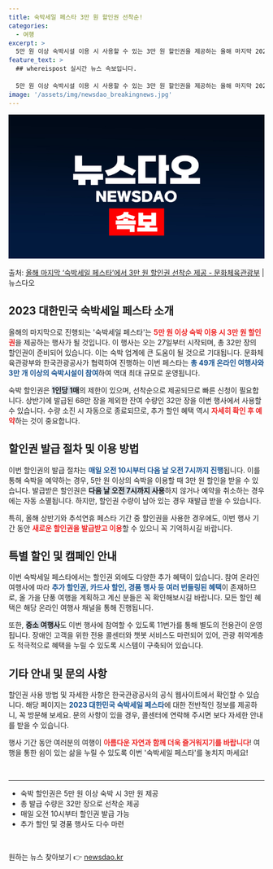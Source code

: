 ```yaml
---
title: 숙박세일 페스타 3만 원 할인권 선착순!
categories:
  - 여행
excerpt: >
  5만 원 이상 숙박시설 이용 시 사용할 수 있는 3만 원 할인권을 제공하는 올해 마지막 2023 대한민국 숙…
feature_text: >
  ## whereispost 실시간 뉴스 속보입니다.

  5만 원 이상 숙박시설 이용 시 사용할 수 있는 3만 원 할인권을 제공하는 올해 마지막 2023 대한민국 숙…
image: '/assets/img/newsdao_breakingnews.jpg'
---
```


![뉴스다오 속보](/assets/img/newsdao_breakingnews.jpg)

<p>출처: <a href="https://newsdao.kr/2291" rel="dofollow">올해 마지막 ‘숙박세일 페스타’에서 3만 원 할인권 선착순 제공 - 문화체육관광부</a> | 뉴스다오</p>

<h2 data-ke-size="size26">2023 대한민국 숙박세일 페스타 소개</h2>

<p data-ke-size="size16">올해의 마지막으로 진행되는 '숙박세일 페스타'는 <b><span style="color: #ee2323;">5만 원 이상 숙박 이용 시 3만 원 할인권</span></b>을 제공하는 행사가 될 것입니다. 이 행사는 오는 27일부터 시작되며, 총 32만 장의 할인권이 준비되어 있습니다. 이는 숙박 업계에 큰 도움이 될 것으로 기대됩니다. 문화체육관광부와 한국관광공사가 협력하여 진행하는 이번 페스타는 <b><span style="color: #1a5490;">총 49개 온라인 여행사와 3만 개 이상의 숙박시설이 참여</span></b>하여 역대 최대 규모로 운영됩니다.</p>

<p data-ke-size="size16">숙박 할인권은 <b><span style="background-color: #21538527;">1인당 1매</span></b>의 제한이 있으며, 선착순으로 제공되므로 빠른 신청이 필요합니다. 상반기에 발급된 68만 장을 제외한 잔여 수량인 32만 장을 이번 행사에서 사용할 수 있습니다. 수량 소진 시 자동으로 종료되므로, 추가 할인 혜택 역시 <b><span style="color: #ee2323;">자세히 확인 후 예약</span></b>하는 것이 중요합니다.</p>

<h2 data-ke-size="size26">할인권 발급 절차 및 이용 방법</h2>

<p data-ke-size="size16">이번 할인권의 발급 절차는 <b><span style="color: #1a5490;">매일 오전 10시부터 다음 날 오전 7시까지 진행</span></b>됩니다. 이를 통해 숙박을 예약하는 경우, 5만 원 이상의 숙박을 이용할 때 3만 원 할인을 받을 수 있습니다. 발급받은 할인권은 <b><span style="background-color: #21538527;">다음 날 오전 7시까지 사용</span></b>하지 않거나 예약을 취소하는 경우에는 자동 소멸됩니다. 하지만, 할인권 수량이 남아 있는 경우 재발급 받을 수 있습니다.</p>

<p data-ke-size="size16">특히, 올해 상반기와 추석연휴 페스타 기간 중 할인권을 사용한 경우에도, 이번 행사 기간 동안 <b><span style="color: #ee2323;">새로운 할인권을 발급받고 이용</span></b>할 수 있으니 꼭 기억하시길 바랍니다.</p>

<h2 data-ke-size="size26">특별 할인 및 캠페인 안내</h2>

<p data-ke-size="size16">이번 숙박세일 페스타에서는 할인권 외에도 다양한 추가 혜택이 있습니다. 참여 온라인 여행사에 따라 <b><span style="color: #1a5490;">추가 할인권, 카드사 할인, 경품 행사 등 여러 번들링된 혜택</span></b>이 존재하므로, 올 가을 단풍 여행을 계획하고 계신 분들은 꼭 확인해보시길 바랍니다. 모든 할인 혜택은 해당 온라인 여행사 채널을 통해 진행됩니다.</p>

<p data-ke-size="size16">또한, <b><span style="background-color: #21538527;">중소 여행사</span></b>도 이번 행사에 참여할 수 있도록 11번가를 통해 별도의 전용관이 운영됩니다. 장애인 고객을 위한 전용 콜센터와 챗봇 서비스도 마련되어 있어, 관광 취약계층도 적극적으로 혜택을 누릴 수 있도록 시스템이 구축되어 있습니다.</p>

<h2 data-ke-size="size26">기타 안내 및 문의 사항</h2>

<p data-ke-size="size16">할인권 사용 방법 및 자세한 사항은 한국관광공사의 공식 웹사이트에서 확인할 수 있습니다. 해당 페이지는 <b><span style="color: #1a5490;">2023 대한민국 숙박세일 페스타</span></b>에 대한 전반적인 정보를 제공하니, 꼭 방문해 보세요. 문의 사항이 있을 경우, 콜센터에 연락해 주시면 보다 자세한 안내를 받을 수 있습니다.</p>

<p data-ke-size="size16">행사 기간 동안 여러분의 여행이 <b><span style="color: #ee2323;">아름다운 자연과 함께 더욱 즐거워지기를 바랍니다</span></b>! 여행을 통한 쉼이 있는 삶을 누릴 수 있도록 이번 '숙박세일 페스타'를 놓치지 마세요!</p> 

<p data-ke-size="size16">&nbsp;</p>
<hr>
<ul>
  <li>숙박 할인권은 5만 원 이상 숙박 시 3만 원 제공</li>
  <li>총 발급 수량은 32만 장으로 선착순 제공</li>
  <li>매일 오전 10시부터 할인권 발급 가능</li>
  <li>추가 할인 및 경품 행사도 다수 마련</li>
</ul>
<p data-ke-size="size16">&nbsp;</p> 

원하는 뉴스 찾아보기 👉 <a href="https://newsdao.kr" rel="dofollow">newsdao.kr</a>


